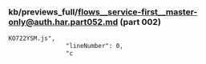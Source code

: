 ### kb/previews_full/flows__service-first__master-only@auth.har.part052.md (part 002)

```md
KO722YSM.js",
                "lineNumber": 0,
                "c
```

```
